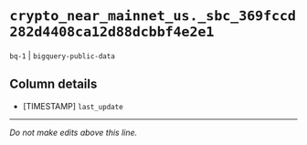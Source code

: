 # `crypto_near_mainnet_us._sbc_369fccd282d4408ca12d88dcbbf4e2e1`
`bq-1` | `bigquery-public-data`

## Column details
* [TIMESTAMP] `last_update`

-------------------------------------------------------------------------------
*Do not make edits above this line.*
